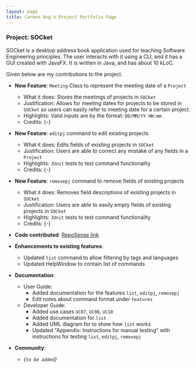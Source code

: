 ```yaml
---
layout: page
title: Carmen Ang's Project Portfolio Page
---
```


### Project: SOCket

SOCket is a desktop address book application used for teaching Software Engineering principles. The user interacts with it using a CLI, and it has a GUI created with JavaFX. It is written in Java, and has about 10 kLoC.

Given below are my contributions to the project.

* **New Feature**: `Meeting` Class to represent the meeting date of a `Project`
    * What it does: Stores the meetings of projects in `SOCket`
    * Justification: Allows for meeting dates for projects to be stored in `SOCket` so users can easily refer to meeting date for a certain project.
    * Highlights: Valid inputs are by the format: `DD/MM/YY HH:mm`
    * Credits: {-}

* **New Feature**: `editpj` command to edit existing projects
    * What it does: Edits fields of existing projects in `SOCket`
    * Justification: Users are able to correct any mistake of any fields in a `Project`
    * Highlights: `JUnit` tests to test command functionality
    * Credits: {-}

* **New Feature**: `removepj` command to remove fields of existing projects
    * What it does: Removes field descriptions of existing projects in `SOCket`
    * Justification: Users are able to easily empty fields of existing projects in `SOCket`
    * Highlights: `JUnit` tests to test command functionality
    * Credits: {-}

* **Code contributed**: [RepoSense link](https://nus-cs2103-ay2223s2.github.io/tp-dashboard/?search=cmang12&breakdown=true)

* **Enhancements to existing features**:
    * Updated `list` command to allow filtering by tags and languages
    * Updated HelpWindow to contain list of commands

* **Documentation**:
    * User Guide:
        * Added documentation for the features `list`, `editpj`, `removepj`
        * Edit notes about command format under `Features`
    * Developer Guide:
        * Added use cases `UC07`, `UC08`, `UC10`
        * Added documentation for `list`
        * Added UML diagram for to show how `list` works
        * Updated "Appendix: Instructions for manual testing" with instructions for testing `list`, `editpj`, `removepj`
       

* **Community**:
    * *{`to be added`}*

